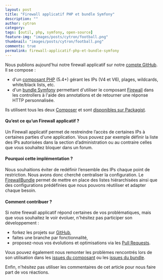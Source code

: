```yaml
---
layout: post
title: "Firewall applicatif PHP et bundle Symfony"
description: ""
author: cytron
category:
tags: [outil, php, symfony, open-source]
feature-img: "images/posts/cytron/football.png"
thumbnail: "images/posts/cytron/football.png"
comments: true
permalink: firewall-applicatif-php-et-bundle-symfony
---
```


Nous publions aujourd'hui notre firewall applicatif sur notre [compte GitHub](https://github.com/BedrockStreaming). Il se compose :

- d'un [composant PHP](https://github.com/BedrockStreaming/Firewall) (5.4+) gérant les IPs (V4 et V6), plages, wildcards, white/black lists, etc.
- d'un [bundle Symfony](https://github.com/BedrockStreaming/FirewallBundle) permettant d'utiliser le composant [Firewall](https://github.com/BedrockStreaming/Firewall) dans les controllers à l'aide des annotations et de retourner une réponse HTTP personnalisée.

Ils utilisent tous les deux [Composer](https://getcomposer.org/) et sont [disponibles sur Packagist](https://packagist.org/packages/m6web/).

#### Qu’est ce qu’un Firewall applicatif ?

Un Firewall applicatif permet de restreindre l’accès de certaines IPs à certaines parties d'une application. Vous pouvez par exemple définir la liste des IPs autorisées dans la section d’administration ou au contraire celles que vous souhaitez bloquer dans un forum.

#### Pourquoi cette implémentation ?

Nous souhaitions éviter de redéfinir l’ensemble des IPs chaque point de restriction. Nous avons donc cherché centraliser la configuration. Le [FirewallBundle](https://github.com/BedrockStreaming/FirewallBundle) permet de mettre en place des listes hiérarchisées ainsi que des configurations prédéfinies que nous pouvons réutiliser et adapter chaque besoin.

#### Comment contribuer ?

Si notre firewall applicatif répond certaines de vos problématiques, mais que vous souhaitez le voir évoluer, n'hésitez pas participer son développement :

- forkez les projets sur [GitHub](https://github.com/BedrockStreaming/),
- faites une branche par fonctionnalité,
- proposez-nous vos évolutions et optimisations via les [Pull Requests](https://github.com/blog/712-pull-requests-2-0).

Vous pouvez également nous remonter les problèmes rencontrés lors de son utilisation dans les [issues du composant](https://github.com/BedrockStreaming/Firewall/issues) ou les [issues du bundle](https://github.com/BedrockStreaming/FirewallBundle/issues).

Enfin, n'hésitez pas utiliser les commentaires de cet article pour nous faire part de vos réactions.
